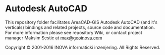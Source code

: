 ﻿# Autodesk AutoCAD

This repository folder facilitates AreaCAD-GIS Autodesk AutoCAD (and it's verticals) bindings and related projects, source code and documentation. For more information please see repository Wiki, or contact project manager Maksim Sestic at max@geoinova.com

Copyright © 2001-2016 INOVA informaticki inzenjering. All Rights Reserved. 

